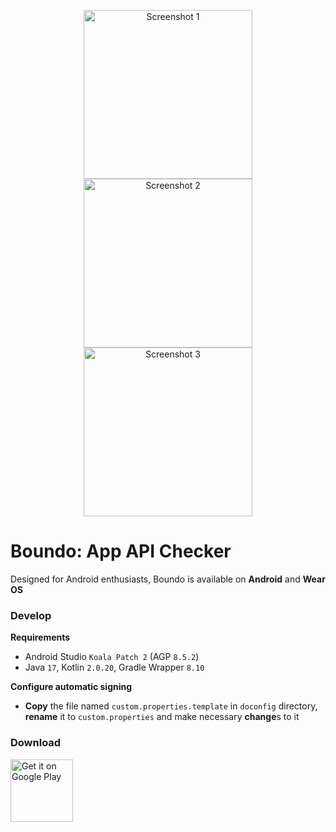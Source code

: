 <p align="center">
  <img src="doconfig/markdown/shot1.png" width="270" alt="Screenshot 1">
  <img src="doconfig/markdown/shot2.png" width="270" alt="Screenshot 2">
  <img src="doconfig/markdown/shot3.png" width="270" alt="Screenshot 3">
</p>

# Boundo: App API Checker

Designed for Android enthusiasts, Boundo is available on **Android** and **Wear OS**

### Develop
**Requirements**
- Android Studio `Koala Patch 2` (AGP `8.5.2`)
- Java `17`, Kotlin `2.0.20`, Gradle Wrapper `8.10`

**Configure automatic signing**
- **Copy** the file named `custom.properties.template` in `doconfig` directory,
  **rename** it to `custom.properties` and make necessary **change**s to it

### Download
[<img alt='Get it on Google Play' src='https://play.google.com/intl/en_us/badges/static/images/badges/en_badge_web_generic.png' height='100'/>](
https://play.google.com/store/apps/details?id=com.madness.collision&pcampaignid=pcampaignidMKT-Other-global-all-co-prtnr-py-PartBadge-Mar2515-1)
